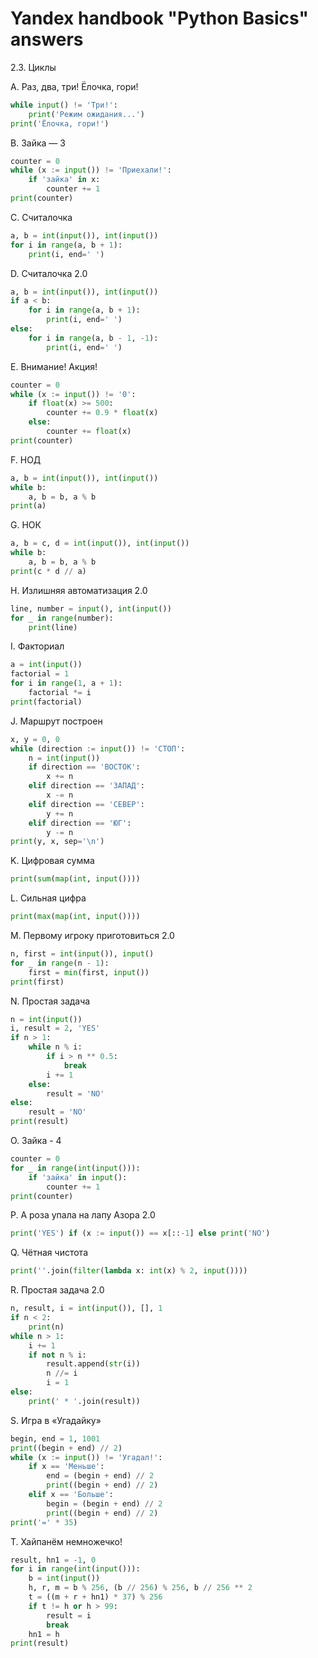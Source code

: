 # Yandex handbook "Python Basics" answers

2.3. Циклы

A. Раз, два, три! Ёлочка, гори!
```python
while input() != 'Три!':
    print('Режим ожидания...')
print('Ёлочка, гори!')    
```
B. Зайка — 3
```python
counter = 0
while (x := input()) != 'Приехали!':
    if 'зайка' in x:
        counter += 1
print(counter)
```
C. Считалочка
```python
a, b = int(input()), int(input())
for i in range(a, b + 1):
    print(i, end=' ')
```
D. Считалочка 2.0
```python
a, b = int(input()), int(input())
if a < b:
    for i in range(a, b + 1):
        print(i, end=' ')
else:
    for i in range(a, b - 1, -1):
        print(i, end=' ')
```
E. Внимание! Акция!
```python
counter = 0
while (x := input()) != '0':
    if float(x) >= 500:
        counter += 0.9 * float(x)
    else:
        counter += float(x)
print(counter)
```
F. НОД
```python
a, b = int(input()), int(input())
while b:
    a, b = b, a % b
print(a)
```
G. НОК
```python
a, b = c, d = int(input()), int(input())
while b:
    a, b = b, a % b
print(c * d // a)
```
H. Излишняя автоматизация 2.0
```python
line, number = input(), int(input())
for _ in range(number):
    print(line)
```
I. Факториал
```python
a = int(input())
factorial = 1
for i in range(1, a + 1):
    factorial *= i
print(factorial)
```
J. Маршрут построен
```python
x, y = 0, 0
while (direction := input()) != 'СТОП':
    n = int(input())
    if direction == 'ВОСТОК':
        x += n
    elif direction == 'ЗАПАД':
        x -= n
    elif direction == 'СЕВЕР':
        y += n
    elif direction == 'ЮГ':
        y -= n
print(y, x, sep='\n')
```
K. Цифровая сумма
```python
print(sum(map(int, input())))
```
L. Сильная цифра
```python
print(max(map(int, input())))
```
M. Первому игроку приготовиться 2.0
```python
n, first = int(input()), input()
for _ in range(n - 1):
    first = min(first, input())
print(first)
```
N. Простая задача
```python
n = int(input())
i, result = 2, 'YES'
if n > 1:
    while n % i:
        if i > n ** 0.5:
            break
        i += 1
    else:
        result = 'NO'
else:
    result = 'NO'
print(result)
```
O. Зайка - 4
```python
counter = 0
for _ in range(int(input())):
    if 'зайка' in input():
        counter += 1
print(counter)
```
P. А роза упала на лапу Азора 2.0
```python
print('YES') if (x := input()) == x[::-1] else print('NO')
```
Q. Чётная чистота
```python
print(''.join(filter(lambda x: int(x) % 2, input())))
```
R. Простая задача 2.0
```python
n, result, i = int(input()), [], 1
if n < 2:
    print(n)
while n > 1:
    i += 1
    if not n % i:
        result.append(str(i))
        n //= i
        i = 1
else:
    print(' * '.join(result))
```
S. Игра в «Угадайку»
```python
begin, end = 1, 1001
print((begin + end) // 2)
while (x := input()) != 'Угадал!':
    if x == 'Меньше':
        end = (begin + end) // 2
        print((begin + end) // 2)
    elif x == 'Больше':
        begin = (begin + end) // 2
        print((begin + end) // 2)
print('=' * 35)
```
T. Хайпанём немножечко!
```python
result, hn1 = -1, 0
for i in range(int(input())):
    b = int(input())
    h, r, m = b % 256, (b // 256) % 256, b // 256 ** 2
    t = ((m + r + hn1) * 37) % 256
    if t != h or h > 99:
        result = i
        break
    hn1 = h
print(result)
```
